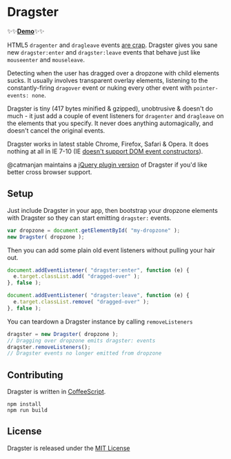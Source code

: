 # Dragster
:sparkles::sparkles:**[Demo](http://bensmithett.github.io/dragster)**:sparkles::sparkles:

HTML5 `dragenter` and `dragleave` events [are crap](http://www.quirksmode.org/blog/archives/2009/09/the_html5_drag.html). Dragster gives you sane new `dragster:enter` and `dragster:leave` events that behave just like `mouseenter` and `mouseleave`.

Detecting when the user has dragged over a dropzone with child elements sucks. It usually involves transparent overlay elements, listening to the constantly-firing `dragover` event or nuking every other event with `pointer-events: none`.

Dragster is tiny (417 bytes minified & gzipped), unobtrusive & doesn't do much - it just add a couple of event listeners for `dragenter` and `dragleave` on the elements that you specify. It never does anything automagically, and doesn't cancel the original events.

Dragster works in latest stable Chrome, Firefox, Safari & Opera. It does nothing at all in IE 7-10 (IE [doesn't support DOM event constructors](http://www.2ality.com/2013/06/triggering-events.html)).

@catmanjan maintains a [jQuery plugin version](https://github.com/catmanjan/jquery-dragster) of Dragster if you'd like better cross browser support.

## Setup

Just include Dragster in your app, then bootstrap your dropzone elements with Dragster so they can start emitting `dragster:` events. 

```javascript
var dropzone = document.getElementById( "my-dropzone" );
new Dragster( dropzone );
```

Then you can add some plain old event listeners without pulling your hair out.

```javascript
document.addEventListener( "dragster:enter", function (e) {
  e.target.classList.add( "dragged-over" );
}, false );

document.addEventListener( "dragster:leave", function (e) {
  e.target.classList.remove( "dragged-over" );
}, false );
```

You can teardown a Dragster instance by calling `removeListeners`

```javascript
dragster = new Dragster( dropzone );
// Dragging over dropzone emits dragster: events
dragster.removeListeners();
// Dragster events no longer emitted from dropzone
```

## Contributing
Dragster is written in [CoffeeScript](http://coffeescript.org/).

```
npm install
npm run build
```

## License
Dragster is released under the [MIT License](http://ben.mit-license.org/)

